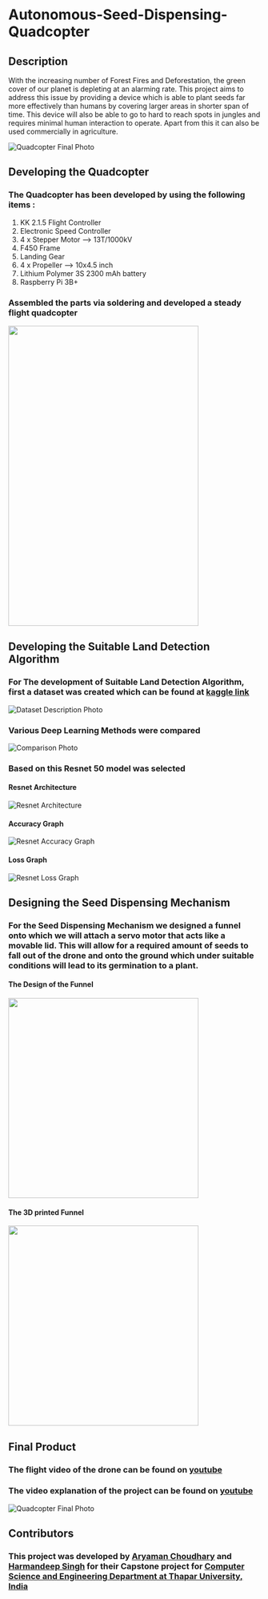 # Autonomous-Seed-Dispensing-Quadcopter
## Description
With the increasing number of Forest Fires and Deforestation, the green cover of our planet is depleting at an alarming rate. This project aims to address this issue by providing a device which is able to plant seeds far more effectively than humans by covering larger areas in shorter span of time. This device will also be able to go to hard to reach spots in jungles and requires minimal human interaction to operate. Apart from this it can also be used commercially in agriculture.

![Quadcopter Final Photo](https://github.com/aryamanchoudhary123/Autonomous-Seed-Dispensing-Quadcopter/blob/main/Images/drone-final.jpeg)

## Developing the Quadcopter 
### The Quadcopter has been developed by using the following items :
1. KK 2.1.5 Flight Controller
2. Electronic Speed Controller 
3. 4 x Stepper Motor --> 13T/1000kV 
4. F450 Frame
5. Landing Gear
6. 4 x Propeller --> 10x4.5 inch
7. Lithium Polymer 3S 2300 mAh battery
9. Raspberry Pi 3B+

### Assembled the parts via soldering and developed a steady flight quadcopter
<img src="https://github.com/aryamanchoudhary123/Autonomous-Seed-Dispensing-Quadcopter/blob/main/Images/drone-initial.jpeg" height="600" width="380">


## Developing the Suitable Land Detection Algorithm 

### For The development of Suitable Land Detection Algorithm, first a dataset was created which can be found at [kaggle link](https://www.kaggle.com/datasets/aryamanchoudhary/quadcopter-captured-different-land-types?datasetId=2703305)
![Dataset Description Photo](https://github.com/aryamanchoudhary123/Autonomous-Seed-Dispensing-Quadcopter/blob/main/Images/dataset.png)
### Various Deep Learning Methods were compared
![Comparison Photo](https://github.com/aryamanchoudhary123/Autonomous-Seed-Dispensing-Quadcopter/blob/main/Images/comparison.png)

### Based on this Resnet 50 model was selected 
#### Resnet Architecture
![Resnet Architecture](https://github.com/aryamanchoudhary123/Autonomous-Seed-Dispensing-Quadcopter/blob/main/Images/Resnet50-architecture.png)

#### Accuracy Graph 

![Resnet Accuracy Graph](https://github.com/aryamanchoudhary123/Autonomous-Seed-Dispensing-Quadcopter/blob/main/Images/resnet-accuracy.png)

#### Loss Graph 

![Resnet Loss Graph](https://github.com/aryamanchoudhary123/Autonomous-Seed-Dispensing-Quadcopter/blob/main/Images/resnet-loss.png)

## Designing the Seed Dispensing Mechanism 

### For the Seed Dispensing Mechanism we designed a funnel onto which we will attach a servo motor that acts like a movable lid. This will allow for a required amount of seeds to fall out of the drone and onto the ground which under suitable conditions will lead to its germination to a plant.

#### The Design of the Funnel 

<img src="https://github.com/aryamanchoudhary123/Autonomous-Seed-Dispensing-Quadcopter/blob/main/Images/funnel2_side-view.jpeg" height="400" width="380">

#### The 3D printed Funnel 
<img src="https://github.com/aryamanchoudhary123/Autonomous-Seed-Dispensing-Quadcopter/blob/main/Images/Funnel-developed.jpeg" height="400" width="380">


## Final Product
### The flight video of the drone can be found on [youtube](https://www.youtube.com/watch?v=SkvT3k75jYc&t=55s)
### The video explanation of the project can be found on [youtube](https://www.youtube.com/watch?v=KUw-NEblgLw&t=5s)
![Quadcopter Final Photo](https://github.com/aryamanchoudhary123/Autonomous-Seed-Dispensing-Quadcopter/blob/main/Images/drone-final.jpeg)

## Contributors 

### This project was developed by [Aryaman Choudhary](https://github.com/aryamanchoudhary123) and [Harmandeep Singh](https://www.linkedin.com/in/harmandeep-singh-b9740a1b2/) for their Capstone project for [Computer Science and Engineering Department at Thapar University, India](https://csed.thapar.edu)

